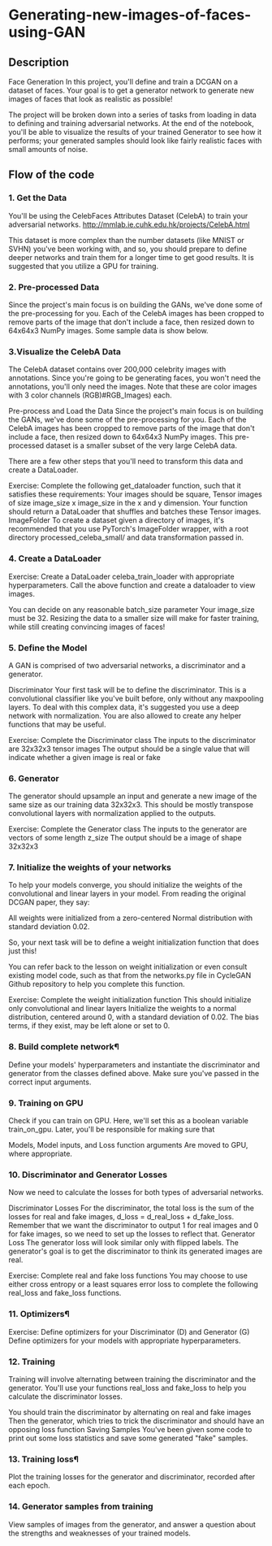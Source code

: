 # Generating-new-images-of-faces-using-GAN

## Description
Face Generation
In this project, you'll define and train a DCGAN on a dataset of faces. Your goal is to get a generator network to generate new images of faces that look as realistic as possible!

The project will be broken down into a series of tasks from loading in data to defining and training adversarial networks. At the end of the notebook, you'll be able to visualize the results of your trained Generator to see how it performs; your generated samples should look like fairly realistic faces with small amounts of noise.

## Flow of the code
### 1. Get the Data

You'll be using the CelebFaces Attributes Dataset (CelebA) to train your adversarial networks. http://mmlab.ie.cuhk.edu.hk/projects/CelebA.html

This dataset is more complex than the number datasets (like MNIST or SVHN) you've been working with, and so, you should prepare to define deeper networks and train them for a longer time to get good results. It is suggested that you utilize a GPU for training.

### 2. Pre-processed Data

Since the project's main focus is on building the GANs, we've done some of the pre-processing for you. Each of the CelebA images has been cropped to remove parts of the image that don't include a face, then resized down to 64x64x3 NumPy images. Some sample data is show below.

### 3.Visualize the CelebA Data

The CelebA dataset contains over 200,000 celebrity images with annotations. Since you're going to be generating faces, you won't need the annotations, you'll only need the images. Note that these are color images with 3 color channels (RGB)#RGB_Images) each.

Pre-process and Load the Data
Since the project's main focus is on building the GANs, we've done some of the pre-processing for you. Each of the CelebA images has been cropped to remove parts of the image that don't include a face, then resized down to 64x64x3 NumPy images. This pre-processed dataset is a smaller subset of the very large CelebA data.

There are a few other steps that you'll need to transform this data and create a DataLoader.

Exercise: Complete the following get_dataloader function, such that it satisfies these requirements:
Your images should be square, Tensor images of size image_size x image_size in the x and y dimension.
Your function should return a DataLoader that shuffles and batches these Tensor images.
ImageFolder
To create a dataset given a directory of images, it's recommended that you use PyTorch's ImageFolder wrapper, with a root directory processed_celeba_small/ and data transformation passed in.

### 4. Create a DataLoader
Exercise: Create a DataLoader celeba_train_loader with appropriate hyperparameters.
Call the above function and create a dataloader to view images.

You can decide on any reasonable batch_size parameter
Your image_size must be 32. Resizing the data to a smaller size will make for faster training, while still creating convincing images of faces!

### 5. Define the Model
A GAN is comprised of two adversarial networks, a discriminator and a generator.

Discriminator
Your first task will be to define the discriminator. This is a convolutional classifier like you've built before, only without any maxpooling layers. To deal with this complex data, it's suggested you use a deep network with normalization. You are also allowed to create any helper functions that may be useful.

Exercise: Complete the Discriminator class
The inputs to the discriminator are 32x32x3 tensor images
The output should be a single value that will indicate whether a given image is real or fake


### 6. Generator
The generator should upsample an input and generate a new image of the same size as our training data 32x32x3. This should be mostly transpose convolutional layers with normalization applied to the outputs.

Exercise: Complete the Generator class
The inputs to the generator are vectors of some length z_size
The output should be a image of shape 32x32x3


### 7. Initialize the weights of your networks
To help your models converge, you should initialize the weights of the convolutional and linear layers in your model. From reading the original DCGAN paper, they say:

All weights were initialized from a zero-centered Normal distribution with standard deviation 0.02.

So, your next task will be to define a weight initialization function that does just this!

You can refer back to the lesson on weight initialization or even consult existing model code, such as that from the networks.py file in CycleGAN Github repository to help you complete this function.

Exercise: Complete the weight initialization function
This should initialize only convolutional and linear layers
Initialize the weights to a normal distribution, centered around 0, with a standard deviation of 0.02.
The bias terms, if they exist, may be left alone or set to 0.


### 8. Build complete network¶
Define your models' hyperparameters and instantiate the discriminator and generator from the classes defined above. Make sure you've passed in the correct input arguments.

### 9. Training on GPU
Check if you can train on GPU. Here, we'll set this as a boolean variable train_on_gpu. Later, you'll be responsible for making sure that

Models,
Model inputs, and
Loss function arguments
Are moved to GPU, where appropriate.

### 10. Discriminator and Generator Losses
Now we need to calculate the losses for both types of adversarial networks.

Discriminator Losses
For the discriminator, the total loss is the sum of the losses for real and fake images, d_loss = d_real_loss + d_fake_loss.
Remember that we want the discriminator to output 1 for real images and 0 for fake images, so we need to set up the losses to reflect that.
Generator Loss
The generator loss will look similar only with flipped labels. The generator's goal is to get the discriminator to think its generated images are real.

Exercise: Complete real and fake loss functions
You may choose to use either cross entropy or a least squares error loss to complete the following real_loss and fake_loss functions.

### 11. Optimizers¶
Exercise: Define optimizers for your Discriminator (D) and Generator (G)
Define optimizers for your models with appropriate hyperparameters.

### 12. Training
Training will involve alternating between training the discriminator and the generator. You'll use your functions real_loss and fake_loss to help you calculate the discriminator losses.

You should train the discriminator by alternating on real and fake images
Then the generator, which tries to trick the discriminator and should have an opposing loss function
Saving Samples
You've been given some code to print out some loss statistics and save some generated "fake" samples.

### 13. Training loss¶
Plot the training losses for the generator and discriminator, recorded after each epoch.

### 14. Generator samples from training
View samples of images from the generator, and answer a question about the strengths and weaknesses of your trained models.
